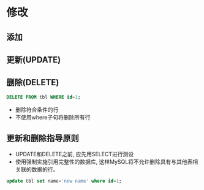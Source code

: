 # 修改

## 添加

## 更新(UPDATE)

## 删除(DELETE)

```sql
DELETE FROM tbl WHERE id=1;
```

- 删除符合条件的行
- 不使用where子句将删除所有行

## 更新和删除指导原则

- UPDATE和DELETE之前, 应先用SELECT进行测设
- 使用强制实施引用完整性的数据库, 这样MySQL将不允许删除具有与其他表相关联的数据的行。

```sql
update tbl set name='new name' where id=1;
```